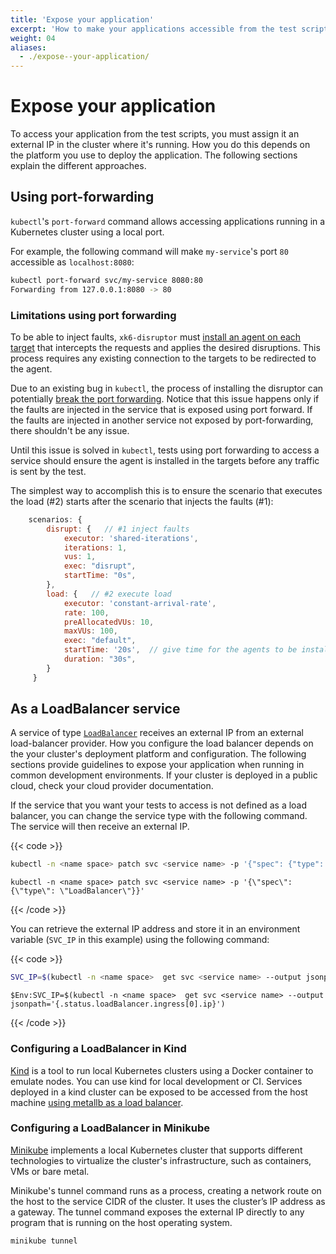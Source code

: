 ```yaml
---
title: 'Expose your application'
excerpt: 'How to make your applications accessible from the test scripts.'
weight: 04
aliases:
  - ./expose--your-application/
---
```


# Expose your application

To access your application from the test scripts, you must assign it an external IP in the cluster where it's running.
How you do this depends on the platform you use to deploy the application.
The following sections explain the different approaches.

## Using port-forwarding

`kubectl`'s `port-forward` command allows accessing applications running in a Kubernetes cluster using a local port.

For example, the following command will make `my-service`'s port `80` accessible as `localhost:8080`:

```bash
kubectl port-forward svc/my-service 8080:80
Forwarding from 127.0.0.1:8080 -> 80
```

### Limitations using port forwarding

To be able to inject faults, `xk6-disruptor` must [install an agent on each target](https://grafana.com/docs/k6/<K6_VERSION>/testing-guides/injecting-faults-with-xk6-disruptor/how--it-works) that intercepts the requests and applies the desired disruptions. This process requires any existing connection to the targets to be redirected to the agent.

Due to an existing bug in `kubectl`, the process of installing the disruptor can potentially [break the port forwarding](https://github.com/grafana/xk6-disruptor/issues/254). Notice that this issue happens only if the faults are injected in the service that is exposed using port forward. If the faults are injected in another service not exposed by port-forwarding, there shouldn't be any issue.

Until this issue is solved in `kubectl`, tests using port forwarding to access a service should ensure the agent is installed in the targets before any traffic is sent by the test.

The simplest way to accomplish this is to ensure the scenario that executes the load (#2) starts after the scenario that injects the faults (#1):

```js
    scenarios: {
        disrupt: {   // #1 inject faults
            executor: 'shared-iterations',
            iterations: 1,
            vus: 1,
            exec: "disrupt",
            startTime: "0s",
        },
        load: {   // #2 execute load
            executor: 'constant-arrival-rate',
            rate: 100,
            preAllocatedVUs: 10,
            maxVUs: 100,
            exec: "default",
            startTime: '20s',  // give time for the agents to be installed
            duration: "30s",
        }
     }
```

## As a LoadBalancer service

A service of type [`LoadBalancer`](https://kubernetes.io/docs/tasks/access-application-cluster/create-external-load-balancer/) receives an external IP from an external load-balancer provider.
How you configure the load balancer depends on the your cluster's deployment platform and configuration.
The following sections provide guidelines to expose your application when running in common development environments.
If your cluster is deployed in a public cloud, check your cloud provider documentation.

If the service that you want your tests to access is not defined as a load balancer, you can change the service type with the following command. The service will then receive an external IP.

{{< code >}}

```bash
kubectl -n <name space> patch svc <service name> -p '{"spec": {"type": "LoadBalancer"}}'
```

```windows-powershell
kubectl -n <name space> patch svc <service name> -p '{\"spec\": {\"type\": \"LoadBalancer\"}}'
```

{{< /code >}}

You can retrieve the external IP address and store it in an environment variable (`SVC_IP` in this example) using the following command:

{{< code >}}

```bash
SVC_IP=$(kubectl -n <name space>  get svc <service name> --output jsonpath='{.status.loadBalancer.ingress[0].ip}')
```

```windows-powershell
$Env:SVC_IP=$(kubectl -n <name space>  get svc <service name> --output jsonpath='{.status.loadBalancer.ingress[0].ip}')
```

{{< /code >}}

### Configuring a LoadBalancer in Kind

[Kind](https://kind.sigs.k8s.io/) is a tool to run local Kubernetes clusters using a Docker container to emulate nodes.
You can use kind for local development or CI.
Services deployed in a kind cluster can be exposed to be accessed from the host machine [using metallb as a load balancer](https://kind.sigs.k8s.io/docs/user/loadbalancer).

### Configuring a LoadBalancer in Minikube

[Minikube](https://github.com/kubernetes/minikube) implements a local Kubernetes cluster that supports different technologies to virtualize the cluster's infrastructure, such as containers, VMs or bare metal.

Minikube's tunnel command runs as a process, creating a network route on the host to the service CIDR of the cluster.
It uses the cluster’s IP address as a gateway. The tunnel command exposes the external IP directly to any program that is running on the host operating system.

```bash
minikube tunnel
```
